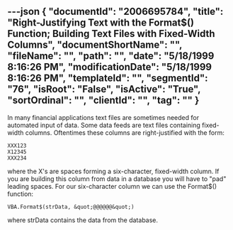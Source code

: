 ---json
{
  "documentId": "2006695784",
  "title": "Right-Justifying Text with the Format$() Function; Building Text Files with Fixed-Width Columns",
  "documentShortName": "",
  "fileName": "",
  "path": "",
  "date": "5/18/1999 8:16:26 PM",
  "modificationDate": "5/18/1999 8:16:26 PM",
  "templateId": "",
  "segmentId": "76",
  "isRoot": "False",
  "isActive": "True",
  "sortOrdinal": "",
  "clientId": "",
  "tag": ""
}
---

In many financial applications text files are sometimes needed for automated input of data. Some data feeds are text files containing fixed-width columns. Oftentimes these columns are right-justified with the form:

    XXX123
    X12345
    XXX234

where the X's are spaces forming a six-character, fixed-width column. If you are building this column from data in a database you will have to &quot;pad&quot; leading spaces. For our six-character column we can use the Format$() function:

    VBA.Format$(strData, &quot;@@@@@@&quot;)

where strData contains the data from the database.

